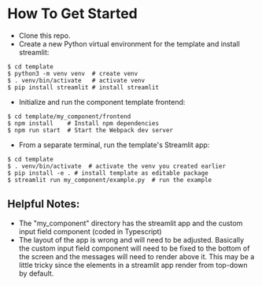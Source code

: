 # How To Get Started

* Clone this repo.
* Create a new Python virtual environment for the template and install streamlit:
```
$ cd template
$ python3 -m venv venv  # create venv
$ . venv/bin/activate   # activate venv
$ pip install streamlit # install streamlit
```
* Initialize and run the component template frontend:
```
$ cd template/my_component/frontend
$ npm install    # Install npm dependencies
$ npm run start  # Start the Webpack dev server
```
* From a separate terminal, run the template's Streamlit app:
```
$ cd template
$ . venv/bin/activate  # activate the venv you created earlier
$ pip install -e . # install template as editable package
$ streamlit run my_component/example.py  # run the example
```

## Helpful Notes:

* The "my_component" directory has the streamlit app and the custom input field component (coded in Typescript)
* The layout of the app is wrong and will need to be adjusted. Basically the custom input field component will need to be fixed to the bottom of the screen and the messages will need to render above it. This may be a little tricky since the elements in a streamlit app render from top-down by default.
